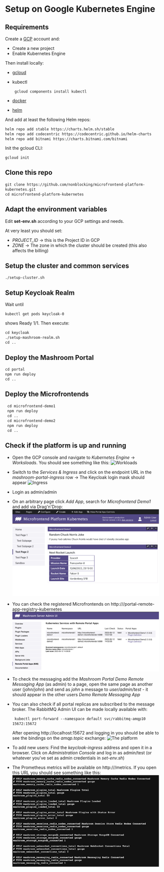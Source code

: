 
# Setup on Google Kubernetes Engine

## Requirements

Create a [GCP](https://cloud.google.com/) account and:

 * Create a new project
 * Enable Kubernetes Engine

Then install locally:

 * [gcloud](https://cloud.google.com/sdk)
 * kubectl

        gcloud components install kubectl

 * [docker](https://www.docker.com)
 * [helm](https://helm.sh/)

And add at least the following Helm repos:

    helm repo add stable https://charts.helm.sh/stable
    helm repo add codecentric https://codecentric.github.io/helm-charts
    helm repo add bitnami https://charts.bitnami.com/bitnami

Init the gcloud CLI:

    gcloud init

## Clone this repo

    git clone https://github.com/nonblocking/microfrontend-platform-kubernetes.git
    cd microfrontend-platform-kubernetes

##  Adapt the environment variables

Edit **set-env.sh** according to your GCP settings and needs.

At very least you should set:

 * *PROJECT_ID* -> this is the Project ID in GCP
 * *ZONE* -> The zone in which the cluster should be created (this also affects the billing)

## Setup the cluster and common services

    ./setup-cluster.sh

## Setup Keycloak Realm

Wait until

    kubectl get pods keycloak-0

shows Ready 1/1. Then execute:

    cd keycloak
    ./setup-mashroom-realm.sh
    cd ..

## Deploy the Mashroom Portal

    cd portal
    npm run deploy
    cd ..

## Deploy the Microfrontends

     cd microfrontend-demo1
     npm run deploy
     cd ..
     cd microfrontend-demo2
     npm run deploy
     cd ..

## Check if the platform is up and running

 * Open the GCP console and navigate to *Kubernetes Engine* -> *Worksloads*. You
   should see something like this:
   ![Workloads](./images/GKE_workloads.png)
 * Switch to the *Services & Ingress* and click on the endpoint URL in the *mashroom-portal-ingress* row
   -> The Keycloak login mask should appear
   ![Ingress](./images/GKE_ingress.png)
 * Login as admin/admin
 * On an arbitrary page click *Add App*, search for *Microfrontend Demo1* and add via Drag'n'Drop:
   ![Microfrontends](./images/microfrontends.png)
 * You can check the registered Microfrontends on http://<ingress-ip>/portal-remote-app-registry-kubernetes
   ![Kubernetes Services](./images/registered_k8s_services.png)
 * To check the messaging add the *Mashroom Portal Demo Remote Messaging App* (as admin) to a page,
   open the same page as another user (john/john) and send as *john* a message to *user/admin/test* -
   it should appear in the other users *Demo Remote Messaging App*
 * You can also check if all portal replicas are subscribed to the message broker. The RabbitMQ Admin UI can
   be made locally available with:

        kubectl port-forward --namespace default svc/rabbitmq-amqp10 15672:15672

   After opening http://localhost:15672 and logging in you should be able to see the bindings on the *amqp.topic* exchange:
   ![The platform](./images/rabbitmq_bindings.png)
 * To add new users: Find the *keycloak-ingress* address and open it in a browser. Click on *Administration Console* and log
   in as admin/test (or whatever you've set as admin credentials in *set-env.sh*)
 * The Prometheus metrics will be available on http://<ingress-ip>/metrics. If you open this URL you should see something like this:
   ![Prometheus Metrics](./images/prometheus_metrics.png)
